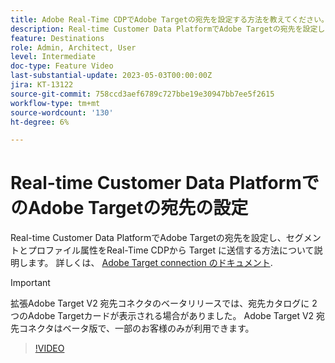 ```yaml
---
title: Adobe Real-Time CDPでAdobe Targetの宛先を設定する方法を教えてください。
description: Real-time Customer Data PlatformでAdobe Targetの宛先を設定し、セグメントとプロファイル属性をReal-Time CDPから Target に送信する方法について説明します。
feature: Destinations
role: Admin, Architect, User
level: Intermediate
doc-type: Feature Video
last-substantial-update: 2023-05-03T00:00:00Z
jira: KT-13122
source-git-commit: 758ccd3aef6789c727bbe19e30947bb7ee5f2615
workflow-type: tm+mt
source-wordcount: '130'
ht-degree: 6%

---
```


# Real-time Customer Data PlatformでのAdobe Targetの宛先の設定

Real-time Customer Data PlatformでAdobe Targetの宛先を設定し、セグメントとプロファイル属性をReal-Time CDPから Target に送信する方法について説明します。 詳しくは、 [Adobe Target connection のドキュメント](https://experienceleague.adobe.com/docs/experience-platform/destinations/catalog/personalization/adobe-target-connection.html?lang=ja).

>[!IMPORTANT]
>
>拡張Adobe Target V2 宛先コネクタのベータリリースでは、宛先カタログに 2 つのAdobe Targetカードが表示される場合がありました。 Adobe Target V2 宛先コネクタはベータ版で、一部のお客様のみが利用できます。

>[!VIDEO](https://video.tv.adobe.com/v/3418799/?learn=on)

